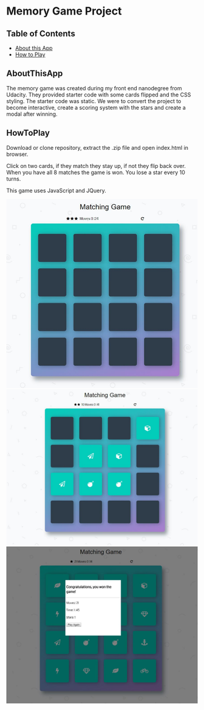 # Memory Game Project

## Table of Contents

* [About this App](#AboutThisApp)
* [How to Play](#HowToPlay)

## AboutThisApp

The memory game was created during my front end nanodegree from Udacity. They provided starter code with some cards flipped and the CSS styling. The starter code was static. We were to convert the project to become interactive, create a scoring system with the stars and create a modal after winning. 

## HowToPlay

Download or clone repository, extract the .zip file and open index.html in browser.

Click on two cards, if they match they stay up, if not they flip back over. When you have all 8 matches the game is won. You lose a star every 10 turns.
    
This game uses JavaScript and JQuery.

![Memory Game Start](img/memory-game.jpg)
![Memory Game Progress](img/memory-game-in-play.jpg)
![Memory Game End](img/memory-game-won.jpg)